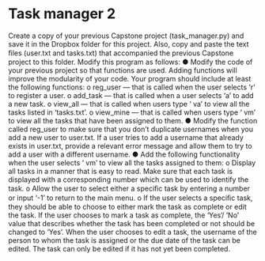 # Task manager 2
Create a copy of your previous Capstone project (task_manager.py) and
save it in the Dropbox folder for this project. Also, copy and paste the text
ﬁles (user.txt and tasks.txt) that accompanied the previous Capstone
project to this folder. Modify this program as follows:
●
Modify the code of your previous project so that functions are used.
Adding functions will improve the modularity of your code. Your program
should include at least the following functions:
o
reg_user — that is called when the user selects ‘r’ to register a user.
o
add_task — that is called when a user selects ‘a’ to add a new task.
o
view_all — that is called when users type ‘ va’ to view all the tasks
listed in ‘tasks.txt’.
o
view_mine — that is called when users type ‘ vm’ to view all the
tasks that have been assigned to them.
●
Modify the function called reg_user to make sure that you don’t duplicate
usernames when you add a new user to user.txt. If a user tries to add a
username that already exists in user.txt, provide a relevant error message
and allow them to try to add a user with a different username.
●
Add the following functionality when the user selects ‘ vm’ to view all the
tasks assigned to them:
o
Display all tasks in a manner that is easy to read. Make sure that
each task is displayed with a corresponding number which can be
used to identify the task.
o
Allow the user to select either a speciﬁc task by entering a number
or input ‘-1’ to return to the main menu.
o
If the user selects a speciﬁc task, they should be able to choose to
either mark the task as complete or edit the task. If the user
chooses to mark a task as complete, the ‘Yes’/ ’No’ value that
describes whether the task has been completed or not should be
changed to ‘Yes’. When the user chooses to edit a task, the
username of the person to whom the task is assigned or the due
date of the task can be edited. The task can only be edited if it has
not yet been completed.
